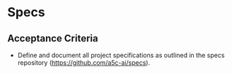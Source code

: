 # Specs

<!-- TODO: Write comprehensive specification details covering project requirements from the specs repository -->

## Acceptance Criteria

- Define and document all project specifications as outlined in the specs repository (https://github.com/a5c-ai/specs).
